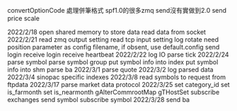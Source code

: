 convertOptionCode
處理併筆格式
spf1.0的很多zmq send沒有實做到2.0
send price scale


2022/2/18
    open shared memory to store data
    read data from socket
2022/2/21
    read zmq output setting
    read tcp input setting
    log rotate
    need position parameter as config filename, if obsent, use default.config
    send login
    receive login
    receive heartbeat
2022/2/22
    log IO
    parse tick
2022/2/24
    parse symbol
    parse symbol group
    put symbol info into index
    put symbol info into shm
    parse ba
2022/3/1
    parse quote
2022/3/2
    log parsed data
2022/3/4
    sinopac specific indexes
2022/3/8
    read symbols to request from ftpdata
2022/3/17
    parse market data protocol
2022/3/25
    set category_id
    set is_farmonth
    set is_nearmonth
    gAlterCommrootMap
    gTHostSet
    subscribe exchanges
    send symbol
    subscribe symbol
2022/3/28
    send ba
